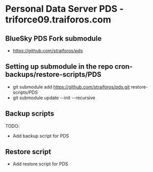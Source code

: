 # Personal Data Server PDS - triforce09.traiforos.com

## BlueSky PDS Fork submodule

- https://github.com/straiforos/pds


## Setting up submodule in the repo cron-backups/restore-scripts/PDS

- git submodule add https://github.com/straiforos/pds.git  restore-scripts/PDS
- git submodule update --init --recursive

## Backup scripts

TODO:

- Add backup script for PDS

## Restore script

- Add restore script for PDS